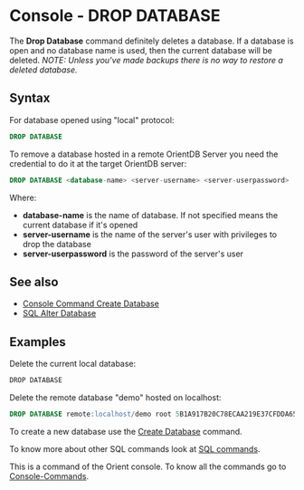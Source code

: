# Console - DROP DATABASE

The **Drop Database** command definitely deletes a database. If a database is open and no database name is used, then the current database will be deleted. *NOTE: Unless you've made backups there is no way to restore a deleted database.*

## Syntax

For database opened using "local" protocol:
```sql
DROP DATABASE
```

To remove a database hosted in a remote OrientDB Server you need the credential to do it at the target OrientDB server:

```sql
DROP DATABASE <database-name> <server-username> <server-userpassword>
```

Where:
- **database-name** is the name of database. If not specified means the current database if it's opened
- **server-username** is the name of the server's user with privileges to drop the database
- **server-userpassword** is the password of the server's user

## See also
- [Console Command Create Database](Console-Command-Create-Database.md)
- [SQL Alter Database](SQL-Alter-Database.md)

## Examples

Delete the current local database:

```java
DROP DATABASE
```

Delete the remote database "demo" hosted on localhost:

```sql
DROP DATABASE remote:localhost/demo root 5B1A917B20C78ECAA219E37CFDDA6598D4D62CE68DD82E5B05D4949758A66828
```

To create a new database use the [Create Database](Console-Command-Create-Database.md) command.

To know more about other SQL commands look at [SQL commands](SQL.md).

This is a command of the Orient console. To know all the commands go to [Console-Commands](Console-Commands.md).
